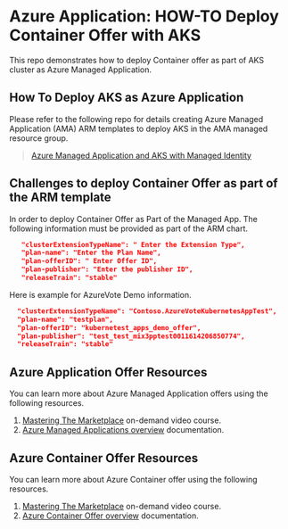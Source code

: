 # Azure Application: HOW-TO Deploy Container Offer with AKS

This repo demonstrates how to deploy Container offer as part of AKS cluster as Azure Managed Application.

## How To Deploy AKS as Azure Application

Please refer to the following repo for details creating Azure Managed Application (AMA) ARM templates to deploy AKS in the AMA managed resource group.

> [Azure Managed Application and AKS with Managed Identity](https://github.com/arsenvlad/azure-managed-app-aks-managed-identity)

## Challenges to deploy Container Offer as part of the ARM template

In order to deploy Container Offer as Part of the Managed App. The following information must be provided as part of the ARM chart.

```json
   "clusterExtensionTypeName": " Enter the Extension Type",
   "plan-name": "Enter the Plan Name",
   "plan-offerID": " Enter Offer ID",
   "plan-publisher": "Enter the publisher ID",
   "releaseTrain": "stable"
```

 Here is example for AzureVote Demo information.

 ```json
   "clusterExtensionTypeName": "Contoso.AzureVoteKubernetesAppTest",
   "plan-name": "testplan",
   "plan-offerID": "kubernetest_apps_demo_offer",
   "plan-publisher": "test_test_mix3pptest0011614206850774",
   "releaseTrain": "stable"
 ```

## Azure Application Offer Resources

You can learn more about Azure Managed Application offers using the following resources.

1. [Mastering The Marketplace](https://microsoft.github.io/Mastering-the-Marketplace/ama/) on-demand video course.
1. [Azure Managed Applications overview](https://learn.microsoft.com/en-us/azure/azure-resource-manager/managed-applications/overview) documentation.

## Azure Container Offer Resources

You can learn more about Azure Container offer using the following resources.

1. [Mastering The Marketplace](https://microsoft.github.io/Mastering-the-Marketplace/container/) on-demand video course.
1. [Azure Container Offer overview](https://learn.microsoft.com/en-us/azure/marketplace/marketplace-containers) documentation.
